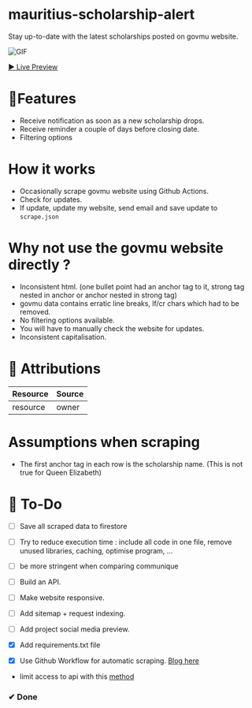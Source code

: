 # mauritius-scholarship-alert

 Stay up-to-date with the latest scholarships posted on govmu website.

![GIF](gifs/gif1.gif)

[▶ Live Preview]()

# 🚀Features
- Receive notification as soon as a new scholarship drops.
- Receive reminder a couple of days before closing date.
- Filtering options

# How it works

 - Occasionally scrape govmu website using Github Actions.
 - Check for updates.
 - If update, update my website, send email and save update to `scrape.json`

# Why not use the govmu website directly ?
- Inconsistent html. (one bullet point had an anchor   tag to it, strong tag nested in anchor or anchor nested in strong tag)
- govmu data contains erratic line breaks, lf/cr chars which had to be removed.
- No filtering options available.
- You will have to manually check the website for updates.
- Inconsistent capitalisation.

# 📌 Attributions
Resource | Source
---|---
resource| owner

# Assumptions when scraping 
- The first anchor tag in each row is the scholarship name.  (This is not true for Queen Elizabeth)

# 🔨 To-Do
- [ ] Save all scraped data to firestore
- [ ] Try to reduce execution time : include all code in one file, remove unused libraries, caching, optimise program, ...

- [ ] be more stringent when comparing communique
- [ ] Build an API.

- [ ] Make website responsive.
- [ ] Add sitemap + request indexing.
- [ ] Add project social media preview.
- [x] Add requirements.txt file
- [x] Use Github Workflow for automatic scraping. [Blog here](https://yasoob.me/posts/github-actions-web-scraper-schedule-tutorial/)
- limit access to api with this [method](https://www.youtube.com/watch?v=cRFM5AcfcPQ&ab_channel=InfoTechWARforCoding)
### ✔ Done
